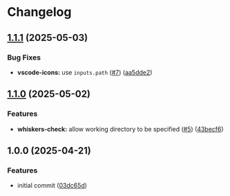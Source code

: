 # Changelog

## [1.1.1](https://github.com/catppuccin/actions/compare/v1.1.0...v1.1.1) (2025-05-03)


### Bug Fixes

* **vscode-icons:** use `inputs.path` ([#7](https://github.com/catppuccin/actions/issues/7)) ([aa5dde2](https://github.com/catppuccin/actions/commit/aa5dde2d7210d2bb814333ba4df5c8508fe1042a))

## [1.1.0](https://github.com/catppuccin/actions/compare/v1.0.0...v1.1.0) (2025-05-02)


### Features

* **whiskers-check:** allow working directory to be specified ([#5](https://github.com/catppuccin/actions/issues/5)) ([43becf6](https://github.com/catppuccin/actions/commit/43becf66676963b9d8444cb6952e56d3030b34a3))

## 1.0.0 (2025-04-21)


### Features

* initial commit ([03dc65d](https://github.com/catppuccin-rfc/actions/commit/03dc65d35697c61315d225d2fd98dd4544029c55))

